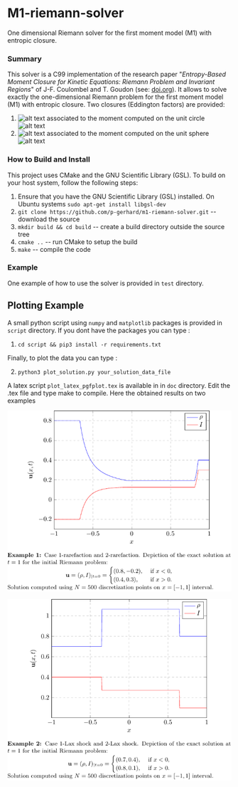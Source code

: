 # M1-riemann-solver
One dimensional Riemann solver for the first moment model (M1) with entropic closure.

### Summary
This solver is a C99 implementation of the research paper "*Entropy-Based Moment Closure for Kinetic Equations: Riemann Problem and Invariant Regions*" of J-F. Coulombel and T. Goudon (see: [doi.org](https://doi.org/10.1142/S0219891606000951 "doi.org")). It allows to solve exactly the one-dimensional Riemann problem for the first moment model (M1) with entropic closure. Two closures (Eddington factors) are provided:
1. ![alt text](https://render.githubusercontent.com/render/math?math=\chi_1) associated to the moment computed on the unit circle ![alt text](https://render.githubusercontent.com/render/math?math=\mathbb{S}^1)
2. ![alt text](https://render.githubusercontent.com/render/math?math=\chi_2) associated to the moment computed on the unit sphere ![alt text](https://render.githubusercontent.com/render/math?math=\mathbb{S}^2)

### How to Build and Install
This project uses CMake and the GNU Scientific Library (GSL). To build on your host system, follow the following steps:
1. Ensure that you have the GNU Scientific Library (GSL) installed. On Ubuntu systems `sudo apt-get install libgsl-dev`
2. `git clone https://github.com/p-gerhard/m1-riemann-solver.git` -- download the source
3. `mkdir build && cd build` -- create a build directory outside the source tree
4. `cmake ..` -- run CMake to setup the build
5. `make` -- compile the code

### Example
One example of how to use the solver is provided in `test` directory.

## Plotting Example
A small python script using `numpy` and `matplotlib` packages is provided in `script` directory. 
If you dont have the packages you can type :
1. `cd script && pip3 install -r requirements.txt`

Finally, to plot the data you can type :

2. `python3 plot_solution.py your_solution_data_file`

A latex script `plot_latex_pgfplot.tex` is available in in `doc` directory. Edit the .tex file and type make to compile. Here the obtained results on two examples 

![r1r2](doc/example_r1r2.png)


![s1s2](doc/example_s1s2.png)
